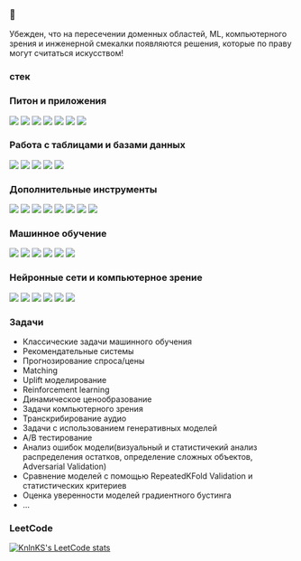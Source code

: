 ###  👋

Убежден, что на пересечении доменных областей, ML, компьютерного зрения и инженерной смекалки появляются решения, которые по праву могут считаться искусством!

### стек

### Питон и приложения
<img src="https://img.shields.io/badge/Python-3776AB?style=for-the-badge&logo=python&logoColor=FFA500"/> <img src="https://img.shields.io/badge/FastAPI-009688?style=for-the-badge&logo=fastapi&logoColor=white"/> <img src="https://img.shields.io/badge/streamlit-B0C4DE?style=for-the-badge&logo=streamlit&logoColor=FF4B4B"/> <img src="https://img.shields.io/badge/Telegramm API-26A5E4?style=for-the-badge&logo=telegram&logoColor=white"/> <img src="https://img.shields.io/badge/tkinter-3776AB?style=for-the-badge"/> <img src="https://img.shields.io/badge/requests-3776AB?style=for-the-badge"/> <img src="https://img.shields.io/badge/Beautiful Soup-3776AB?style=for-the-badge"/> 

### Работа с таблицами и базами данных
<img src="https://img.shields.io/badge/pandas-150458?style=for-the-badge&logo=pandas&logoColor=FFA500"/> <img src="https://img.shields.io/badge/numpy-013243?style=for-the-badge&logo=numpy&logoColor=black"/> <img src="https://img.shields.io/badge/pyspark-8FBC8F?style=for-the-badge&logo=apachespark&logoColor=E25A1C"/> <img src="https://img.shields.io/badge/postgresql-B0C4DE?style=for-the-badge&logo=postgresql&logoColor=4169E1"/> <img src="https://img.shields.io/badge/clickhouse-B0C4DE?style=for-the-badge&logo=clickhouse&logoColor=FFCC01"/>

### Дополнительные инструменты
<img src="https://img.shields.io/badge/git-E0FFFF?style=for-the-badge&logo=git&logoColor=F05032"/> <img src="https://img.shields.io/badge/jupyter-E0FFFF?style=for-the-badge&logo=jupyter&logoColor=F37626"/> <img src="https://img.shields.io/badge/docker-2496ED?style=for-the-badge&logo=docker&logoColor=white"/> <img src="https://img.shields.io/badge/airflow-FF4500?style=for-the-badge&logo=apacheairflow&logoColor=black"/> <img src="https://img.shields.io/badge/figma-2496ED?style=for-the-badge&logo=figma&logoColor=000000"/> <img src="https://img.shields.io/badge/joblib-3776AB?style=for-the-badge"/> <img src="https://img.shields.io/badge/pyment-3776AB?style=for-the-badge"/> <img src="https://img.shields.io/badge/pytest-3776AB?style=for-the-badge"/> 

### Машинное обучение
<img src="https://img.shields.io/badge/sklearn-3776AB?style=for-the-badge&logo=scikitlearn&logoColor=F7931E"/> <img src="https://img.shields.io/badge/catboost-FFA500?style=for-the-badge"/> <img src="https://img.shields.io/badge/xgboost-26A5E4?style=for-the-badge"/> <img src="https://img.shields.io/badge/lightgbm-228B22?style=for-the-badge"/> <img src="https://img.shields.io/badge/mlflow-0194E2?style=for-the-badge&logo=mlflow&logoColor=black"/> <img src="https://img.shields.io/badge/clear | ml-26A5E4?style=for-the-badge"/>

### Нейронные сети и компьютерное зрение
<img src="https://img.shields.io/badge/pytorch-EE4C2C?style=for-the-badge&logo=pytorch&logoColor=black"/> <img src="https://img.shields.io/badge/opencv-32CD32?style=for-the-badge&logo=opencv&logoColor=black"/> <img src="https://img.shields.io/badge/openai-412991?style=for-the-badge&logo=openai&logoColor=black"/> <img src="https://img.shields.io/badge/hugging face-FFA500?style=for-the-badge"/> <img src="https://img.shields.io/badge/yolo-FF00FF?style=for-the-badge"/> <img src="https://img.shields.io/badge/roboflow-800080?style=for-the-badge"/>

### Задачи
- Классические задачи машинного обучения
- Рекомендательные системы
- Прогнозированиe спроса/цены
- Matching
- Uplift моделирование
- Reinforcement learning
- Динамическое ценообразование
- Задачи компьютерного зрения
- Транскрибирование аудио
- Задачи с использованием генеративных моделей
- А/В тестирование
- Анализ ошибок модели(визуальный и статистичекий анализ распределения остатков, определение сложных объектов, Adversarial Validation)
- Сравнение моделей с помощью RepeatedKFold Validation и статистических критериев
- Оценка уверенности моделей градиентного бустинга
- ...

### LeetCode

[![KnlnKS's LeetCode stats](https://leetcode-stats-six.vercel.app/api?username=user9030Z)](https://github.com/KnlnKS/leetcode-stats)
